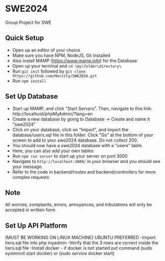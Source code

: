 # SWE2024
Group Project for SWE

## Quick Setup 
- Open up an editor of your choice
- Make sure you have NPM, NodeJS, Git installed
- Also install MAMP (https://www.mamp.info) for the Database
- Open up your terminal and `cd \my\folder\directory\`
- Run `git init` followed by `git clone https://github.com/Herxity/SWE2024.git`
- Run `npm install`

## Set Up Database
- Start up MAMP, and click "Start Servers".  Then, navigate to this link: http://localhost/phpMyAdmin/?lang=en 
- Create a new database by going to Database -> Create and name it "swe2024"
- Click on your database, click on "Import", and import the database/users.sql file in this folder. Click "Go" at the bottom of your screen to add to your swe2024 database.  Do not collect 200. 
- You should now have a swe2024 database with a "users" table.
- Here, you can also add your own tables
- Run `npm run server` to start up your server on port 3000
- Navigate to `http://localhost:3000/` in your browser and you should see your message.
- Refer to the code in backend/routes and backend/controllers for more complex requests

## Note
All worries, complaints, errors, annoyances, and tribulations will only be accepted in written form.

 ## Set Up API Platform
 (MUST BE WORKING ON LINUX MACHINE) UBUNTU PREFERRED
-Import tiers.sql file into php myadmin
-Verify that the 3 rows are correct inside the tiers.sql file
-Install docker - if docker is not started put command (sudo systemctl start docker) or (sudo service docker start)
